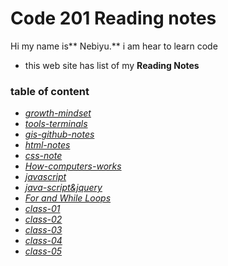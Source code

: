 # Code 201 Reading notes
Hi my name is** Nebiyu.** i am hear to learn code 

- this web site has list of my **Reading Notes** 

### table of content

- [*growth-mindset*](growth-mindset.md)
- [*tools-terminals*](tools-terminal.md)
- [*gis-github-notes*](git-github-notes.md) 
- [*html-notes*](html-notes.md)
- [*css-note*](csss-note.md)
- [*How-computers-works*](how-computer-works.md)
- [*javascript*](javascript.md)
- [*java-script&jquery*](java-script&jquery.md)
- [*For and While Loops*](loops-notes.md)
- [*class-01*](class-01.md)
- [*class-02*](class-02.md)
- [*class-03*](class-03.md)
- [*class-04*](class-04.md)
- [*class-05*](class-05.md)
